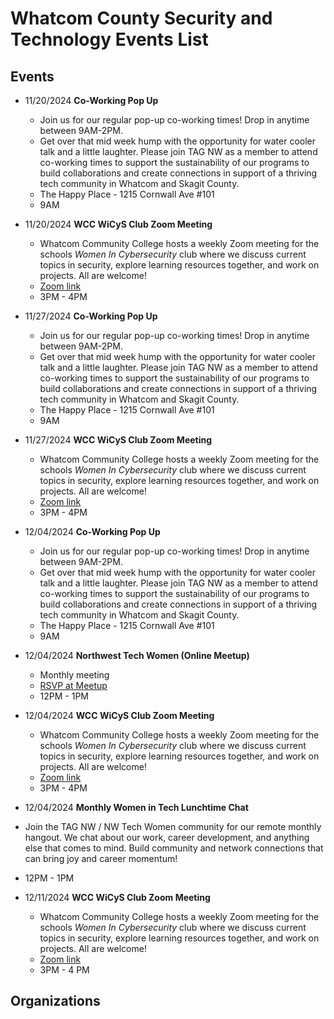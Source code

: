 # Whatcom County Security and Technology Events List


## Events

- 11/20/2024 **Co-Working Pop Up**
  - Join us for our regular pop-up co-working times! Drop in anytime between 9AM-2PM.
  - Get over that mid week hump with the opportunity for water cooler talk and a little laughter. Please join TAG NW as a member to attend co-working times to support the sustainability of our programs to build collaborations and create connections in support of a thriving tech community in Whatcom and Skagit County.
  - The Happy Place - 1215 Cornwall Ave #101
  - 9AM

- 11/20/2024 **WCC WiCyS Club Zoom Meeting**
  - Whatcom Community College hosts a weekly Zoom meeting for the schools *Women In Cybersecurity* club where we discuss current topics in security, explore learning resources together, and work on projects. All are welcome!
  - [Zoom link](https://whatcom-edu.zoom.us/j/84752586830?pwd=ODFhRGhTQVdwM2IvN3B2dE9GZHJmdz09)
  - 3PM - 4PM
 
- 11/27/2024 **Co-Working Pop Up**
  - Join us for our regular pop-up co-working times! Drop in anytime between 9AM-2PM.
  - Get over that mid week hump with the opportunity for water cooler talk and a little laughter. Please join TAG NW as a member to attend co-working times to support the sustainability of our programs to build collaborations and create connections in support of a thriving tech community in Whatcom and Skagit County.
  - The Happy Place - 1215 Cornwall Ave #101
  - 9AM

- 11/27/2024 **WCC WiCyS Club Zoom Meeting**
  - Whatcom Community College hosts a weekly Zoom meeting for the schools *Women In Cybersecurity* club where we discuss current topics in security, explore learning resources together, and work on projects. All are welcome!
  - [Zoom link](https://whatcom-edu.zoom.us/j/84752586830?pwd=ODFhRGhTQVdwM2IvN3B2dE9GZHJmdz09)
  - 3PM - 4PM
 
- 12/04/2024 **Co-Working Pop Up**
  - Join us for our regular pop-up co-working times! Drop in anytime between 9AM-2PM.
  - Get over that mid week hump with the opportunity for water cooler talk and a little laughter. Please join TAG NW as a member to attend co-working times to support the sustainability of our programs to build collaborations and create connections in support of a thriving tech community in Whatcom and Skagit County.
  - The Happy Place - 1215 Cornwall Ave #101
  - 9AM

- 12/04/2024 **Northwest Tech Women (Online Meetup)**
  - Monthly meeting
  - [RSVP at Meetup](https://www.meetup.com/nw-tech-women)
  - 12PM - 1PM

- 12/04/2024 **WCC WiCyS Club Zoom Meeting**
  - Whatcom Community College hosts a weekly Zoom meeting for the schools *Women In Cybersecurity* club where we discuss current topics in security, explore learning resources together, and work on projects. All are welcome!
  - [Zoom link](https://whatcom-edu.zoom.us/j/84752586830?pwd=ODFhRGhTQVdwM2IvN3B2dE9GZHJmdz09)
  - 3PM - 4PM

 - 12/04/2024 **Monthly Women in Tech Lunchtime Chat**
  - Join the TAG NW / NW Tech Women community for our remote monthly hangout. We chat about our work, career development, and anything else that comes to mind. Build community and network connections that can bring joy and career momentum!
  - 12PM - 1PM


- 12/11/2024 **WCC WiCyS Club Zoom Meeting**
  - Whatcom Community College hosts a weekly Zoom meeting for the schools *Women In Cybersecurity* club where we discuss current topics in security, explore learning resources together, and work on projects. All are welcome!
  - [Zoom link](https://whatcom-edu.zoom.us/j/84752586830?pwd=ODFhRGhTQVdwM2IvN3B2dE9GZHJmdz09)
  - 3PM - 4 PM


## Organizations
